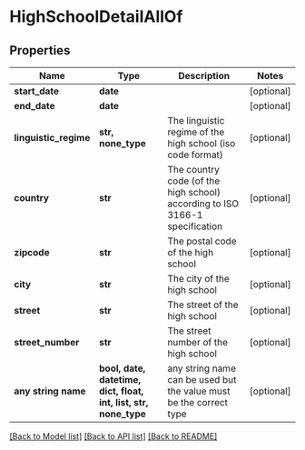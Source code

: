 # HighSchoolDetailAllOf


## Properties
Name | Type | Description | Notes
------------ | ------------- | ------------- | -------------
**start_date** | **date** |  | [optional] 
**end_date** | **date** |  | [optional] 
**linguistic_regime** | **str, none_type** | The linguistic regime of the high school (iso code format) | [optional] 
**country** | **str** | The country code (of the high school) according to ISO 3166-1 specification | [optional] 
**zipcode** | **str** | The postal code of the high school | [optional] 
**city** | **str** | The city of the high school | [optional] 
**street** | **str** | The street of the high school | [optional] 
**street_number** | **str** | The street number of the high school | [optional] 
**any string name** | **bool, date, datetime, dict, float, int, list, str, none_type** | any string name can be used but the value must be the correct type | [optional]

[[Back to Model list]](../README.md#documentation-for-models) [[Back to API list]](../README.md#documentation-for-api-endpoints) [[Back to README]](../README.md)


